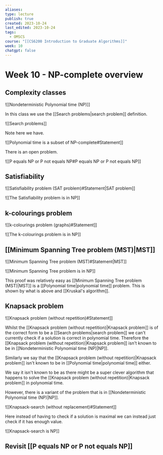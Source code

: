 ```yaml
---
aliases: 
type: lecture
publish: true
created: 2023-10-24
last_edited: 2023-10-24
tags:
  - OMSCS
course: "[[CS6200 Introduction to Graduate Algorithms]]"
week: 10
chatgpt: false
---
```

# Week 10 - NP-complete overview

## Complexity classes

![[Nondeterministic Polynomial time (NP)]]

In this class we use the [[Search problems|search problem]] definition.

![[Search problems]]

Note here we have.

![[Polynomial time is a subset of NP-complete#Statement]]

There is an open problem.

![[P equals NP or P not equals NP#P equals NP or P not equals NP]]

## Satisfiability

![[Satisfiability problem (SAT problem)#Statement|SAT problem]]

![[The Satisfiability problem is in NP]]

## k-colourings problem

![[k-colourings problem (graphs)#Statement]]

![[The k-colourings problem is in NP]]

## [[Minimum Spanning Tree problem (MST)|MST]]

![[Minimum Spanning Tree problem (MST)#Statement|MST]]

![[Minimum Spanning Tree problem is in NP]]

This proof was relatively easy as [[Minimum Spanning Tree problem (MST)|MST]] is a [[Polynomial time|polynomial time]] problem. This is shown by what is above and [[Kruskal's algorithm]].

## Knapsack problem

![[Knapsack problem (without repetition)#Statement]]

Whilst the [[Knapsack problem (without repetition)|Knapsack problem]] is of the correct form to be a [[Search problems|search problem]] we can't currently check if a solution is correct in polynomial time. Therefore the [[Knapsack problem (without repetition)|Knapsack problem]] isn't known to be in [[Nondeterministic Polynomial time (NP)|NP]].

Similarly we say that the [[Knapsack problem (without repetition)|Knapsack problem]] isn't known to be in [[Polynomial time|polynomial time]] either.

We say it isn't known to be as there might be a super clever algorithm that happens to solve the [[Knapsack problem (without repetition)|Knapsack problem]] in polynomial time.

However, there is a variant of the problem that is in [[Nondeterministic Polynomial time (NP)|NP]].

![[Knapsack-search (without replacement)#Statement]]

Here instead of having to check if a solution is maximal we can instead just check if it has enough value.

![[Knapsack-search is NP]]

## Revisit [[P equals NP or P not equals NP]]




